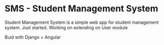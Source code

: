 SMS - Student Management System
===========

Student Management System is a simple web app for student management system. Just started.
Working on extending on User module

Buid with Django + Angular